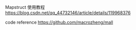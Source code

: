 

Mapstruct 使用教程
https://blog.csdn.net/qq_44732146/article/details/119968376



code reference
https://github.com/macrozheng/mall